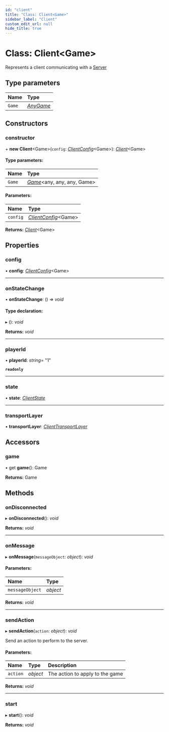 ```yaml
---
id: "client"
title: "Class: Client<Game>"
sidebar_label: "Client"
custom_edit_url: null
hide_title: true
---
```


# Class: Client<Game\>

Represents a client communicating with a [Server](server.md)

## Type parameters

Name | Type |
:------ | :------ |
`Game` | [*AnyGame*](../modules.md#anygame) |

## Constructors

### constructor

\+ **new Client**<Game\>(`config`: [*ClientConfig*](../interfaces/clientconfig.md)<Game\>): [*Client*](client.md)<Game\>

#### Type parameters:

Name | Type |
:------ | :------ |
`Game` | [*Game*](game.md)<any, any, any, Game\> |

#### Parameters:

Name | Type |
:------ | :------ |
`config` | [*ClientConfig*](../interfaces/clientconfig.md)<Game\> |

**Returns:** [*Client*](client.md)<Game\>

## Properties

### config

• **config**: [*ClientConfig*](../interfaces/clientconfig.md)<Game\>

___

### onStateChange

• **onStateChange**: () => *void*

#### Type declaration:

▸ (): *void*

**Returns:** *void*

___

### playerId

• **playerId**: *string*= "1"

**`readonly`** 

___

### state

• **state**: [*ClientState*](../enums/clientstate.md)

___

### transportLayer

• **transportLayer**: [*ClientTransportLayer*](clienttransportlayer.md)

## Accessors

### game

• get **game**(): Game

**Returns:** Game

## Methods

### onDisconnected

▸ **onDisconnected**(): *void*

**Returns:** *void*

___

### onMessage

▸ **onMessage**(`messageObject`: *object*): *void*

#### Parameters:

Name | Type |
:------ | :------ |
`messageObject` | *object* |

**Returns:** *void*

___

### sendAction

▸ **sendAction**(`action`: *object*): *void*

Send an action to perform to the server.

#### Parameters:

Name | Type | Description |
:------ | :------ | :------ |
`action` | *object* | The action to apply to the game    |

**Returns:** *void*

___

### start

▸ **start**(): *void*

**Returns:** *void*

